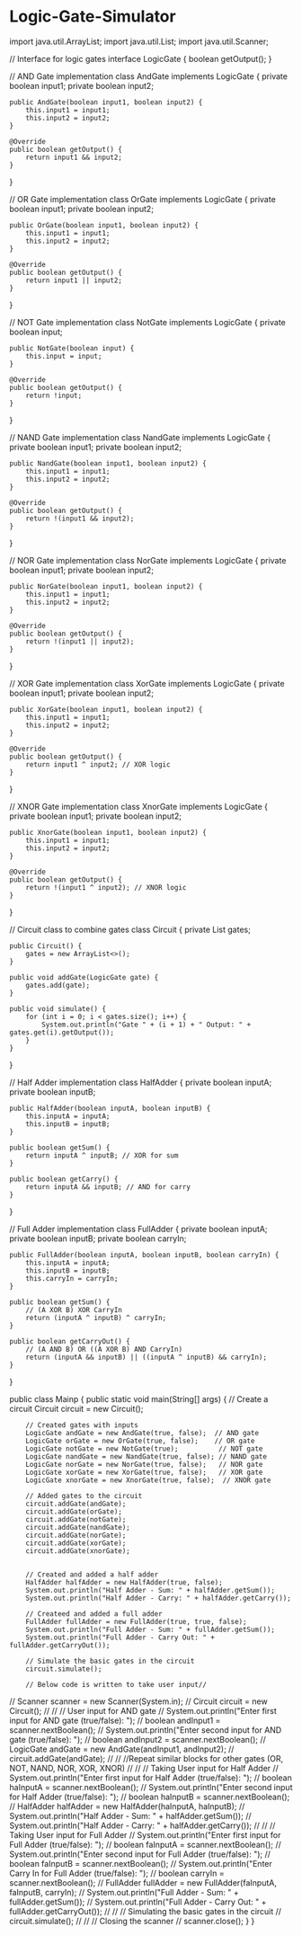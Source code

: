 # Logic-Gate-Simulator
import java.util.ArrayList;
import java.util.List;
import java.util.Scanner;

// Interface for logic gates
interface LogicGate {
    boolean getOutput();
}

// AND Gate implementation
class AndGate implements LogicGate {
    private boolean input1;
    private boolean input2;

    public AndGate(boolean input1, boolean input2) {
        this.input1 = input1;
        this.input2 = input2;
    }

    @Override
    public boolean getOutput() {
        return input1 && input2;
    }
}

// OR Gate implementation
class OrGate implements LogicGate {
    private boolean input1;
    private boolean input2;

    public OrGate(boolean input1, boolean input2) {
        this.input1 = input1;
        this.input2 = input2;
    }

    @Override
    public boolean getOutput() {
        return input1 || input2;
    }
}

// NOT Gate implementation
class NotGate implements LogicGate {
    private boolean input;

    public NotGate(boolean input) {
        this.input = input;
    }

    @Override
    public boolean getOutput() {
        return !input;
    }
}

// NAND Gate implementation
class NandGate implements LogicGate {
    private boolean input1;
    private boolean input2;

    public NandGate(boolean input1, boolean input2) {
        this.input1 = input1;
        this.input2 = input2;
    }

    @Override
    public boolean getOutput() {
        return !(input1 && input2);
    }
}

// NOR Gate implementation
class NorGate implements LogicGate {
    private boolean input1;
    private boolean input2;

    public NorGate(boolean input1, boolean input2) {
        this.input1 = input1;
        this.input2 = input2;
    }

    @Override
    public boolean getOutput() {
        return !(input1 || input2);
    }
}

// XOR Gate implementation
class XorGate implements LogicGate {
    private boolean input1;
    private boolean input2;

    public XorGate(boolean input1, boolean input2) {
        this.input1 = input1;
        this.input2 = input2;
    }

    @Override
    public boolean getOutput() {
        return input1 ^ input2; // XOR logic
    }
}

// XNOR Gate implementation
class XnorGate implements LogicGate {
    private boolean input1;
    private boolean input2;

    public XnorGate(boolean input1, boolean input2) {
        this.input1 = input1;
        this.input2 = input2;
    }

    @Override
    public boolean getOutput() {
        return !(input1 ^ input2); // XNOR logic
    }
}

// Circuit class to combine gates
class Circuit {
    private List<LogicGate> gates;

    public Circuit() {
        gates = new ArrayList<>();
    }

    public void addGate(LogicGate gate) {
        gates.add(gate);
    }

    public void simulate() {
        for (int i = 0; i < gates.size(); i++) {
            System.out.println("Gate " + (i + 1) + " Output: " + gates.get(i).getOutput());
        }
    }
}

// Half Adder implementation
class HalfAdder {
    private boolean inputA;
    private boolean inputB;

    public HalfAdder(boolean inputA, boolean inputB) {
        this.inputA = inputA;
        this.inputB = inputB;
    }

    public boolean getSum() {
        return inputA ^ inputB; // XOR for sum
    }

    public boolean getCarry() {
        return inputA && inputB; // AND for carry
    }
}

// Full Adder implementation
class FullAdder {
    private boolean inputA;
    private boolean inputB;
    private boolean carryIn;

    public FullAdder(boolean inputA, boolean inputB, boolean carryIn) {
        this.inputA = inputA;
        this.inputB = inputB;
        this.carryIn = carryIn;
    }

    public boolean getSum() {
        // (A XOR B) XOR CarryIn
        return (inputA ^ inputB) ^ carryIn;
    }

    public boolean getCarryOut() {
        // (A AND B) OR ((A XOR B) AND CarryIn)
        return (inputA && inputB) || ((inputA ^ inputB) && carryIn);
    }
}



public class Mainp {
    public static void main(String[] args) {
        // Create a circuit
        Circuit circuit = new Circuit();

        // Created gates with inputs
        LogicGate andGate = new AndGate(true, false);  // AND gate
        LogicGate orGate = new OrGate(true, false);    // OR gate
        LogicGate notGate = new NotGate(true);          // NOT gate
        LogicGate nandGate = new NandGate(true, false); // NAND gate
        LogicGate norGate = new NorGate(true, false);   // NOR gate
        LogicGate xorGate = new XorGate(true, false);   // XOR gate
        LogicGate xnorGate = new XnorGate(true, false);  // XNOR gate

        // Added gates to the circuit
        circuit.addGate(andGate);
        circuit.addGate(orGate);
        circuit.addGate(notGate);
        circuit.addGate(nandGate);
        circuit.addGate(norGate);
        circuit.addGate(xorGate);
        circuit.addGate(xnorGate);


        // Created and added a half adder
        HalfAdder halfAdder = new HalfAdder(true, false);
        System.out.println("Half Adder - Sum: " + halfAdder.getSum());
        System.out.println("Half Adder - Carry: " + halfAdder.getCarry());

        // Createed and added a full adder
        FullAdder fullAdder = new FullAdder(true, true, false);
        System.out.println("Full Adder - Sum: " + fullAdder.getSum());
        System.out.println("Full Adder - Carry Out: " + fullAdder.getCarryOut());

        // Simulate the basic gates in the circuit
        circuit.simulate();
        
        // Below code is written to take user input//


//        Scanner scanner = new Scanner(System.in);
//        Circuit circuit = new Circuit();
//
//        // User input for AND gate
//        System.out.println("Enter first input for AND gate (true/false): ");
//        boolean andInput1 = scanner.nextBoolean();
//        System.out.println("Enter second input for AND gate (true/false): ");
//        boolean andInput2 = scanner.nextBoolean();
//        LogicGate andGate = new AndGate(andInput1, andInput2);
//        circuit.addGate(andGate);
//
//        //Repeat similar blocks for other gates (OR, NOT, NAND, NOR, XOR, XNOR)
//
//        // Taking User input for Half Adder
//        System.out.println("Enter first input for Half Adder (true/false): ");
//        boolean haInputA = scanner.nextBoolean();
//        System.out.println("Enter second input for Half Adder (true/false): ");
//        boolean haInputB = scanner.nextBoolean();
//        HalfAdder halfAdder = new HalfAdder(haInputA, haInputB);
//        System.out.println("Half Adder - Sum: " + halfAdder.getSum());
//        System.out.println("Half Adder - Carry: " + halfAdder.getCarry());
//
//        // Taking User input for Full Adder
//        System.out.println("Enter first input for Full Adder (true/false): ");
//        boolean faInputA = scanner.nextBoolean();
//        System.out.println("Enter second input for Full Adder (true/false): ");
//        boolean faInputB = scanner.nextBoolean();
//        System.out.println("Enter Carry In for Full Adder (true/false): ");
//        boolean carryIn = scanner.nextBoolean();
//        FullAdder fullAdder = new FullAdder(faInputA, faInputB, carryIn);
//        System.out.println("Full Adder - Sum: " + fullAdder.getSum());
//        System.out.println("Full Adder - Carry Out: " + fullAdder.getCarryOut());
//
//        // Simulating the basic gates in the circuit
//        circuit.simulate();
//
//        // Closing the scanner
//        scanner.close();
    }
}
